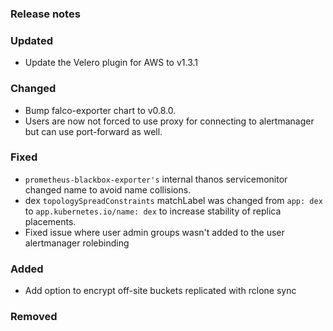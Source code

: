 ### Release notes

### Updated

- Update the Velero plugin for AWS to v1.3.1

### Changed

- Bump falco-exporter chart to v0.8.0.
- Users are now not forced to use proxy for connecting to alertmanager but can use port-forward as well.

### Fixed

- `prometheus-blackbox-exporter's` internal thanos servicemonitor changed name to avoid name collisions.
- dex `topologySpreadConstraints` matchLabel was changed from `app: dex` to `app.kubernetes.io/name: dex` to increase stability of replica placements.
- Fixed issue where user admin groups wasn't added to the user alertmanager rolebinding

### Added

- Add option to encrypt off-site buckets replicated with rclone sync

### Removed
